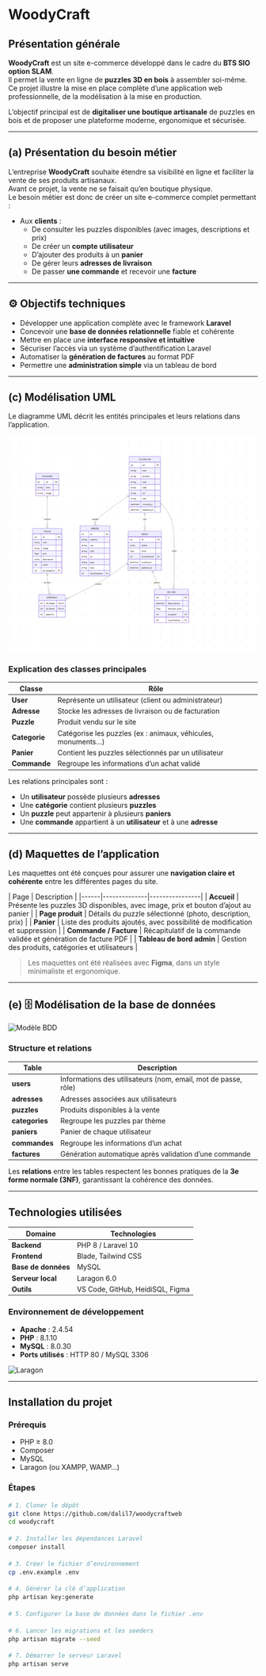 # WoodyCraft

## Présentation générale

**WoodyCraft** est un site e-commerce développé dans le cadre du **BTS SIO option SLAM**.  
Il permet la vente en ligne de **puzzles 3D en bois** à assembler soi-même.  
Ce projet illustre la mise en place complète d’une application web professionnelle, de la modélisation à la mise en production.

L’objectif principal est de **digitaliser une boutique artisanale** de puzzles en bois et de proposer une plateforme moderne, ergonomique et sécurisée.

---

## (a)  Présentation du besoin métier

L’entreprise **WoodyCraft** souhaite étendre sa visibilité en ligne et faciliter la vente de ses produits artisanaux.  
Avant ce projet, la vente ne se faisait qu’en boutique physique.  
Le besoin métier est donc de créer un site e-commerce complet permettant :

- Aux **clients** :
  - De consulter les puzzles disponibles (avec images, descriptions et prix)
  - De créer un **compte utilisateur**
  - D’ajouter des produits à un **panier**
  - De gérer leurs **adresses de livraison**
  - De passer **une commande** et recevoir une **facture**


---

## ⚙️ Objectifs techniques

- Développer une application complète avec le framework **Laravel**
- Concevoir une **base de données relationnelle** fiable et cohérente
- Mettre en place une **interface responsive et intuitive**
- Sécuriser l’accès via un système d’authentification Laravel
- Automatiser la **génération de factures** au format PDF
- Permettre une **administration simple** via un tableau de bord

---

## (c) Modélisation UML

Le diagramme UML décrit les entités principales et leurs relations dans l’application.

![Diagramme UML](./image.png)

### Explication des classes principales

| Classe | Rôle |
|--------|------|
| **User** | Représente un utilisateur (client ou administrateur) |
| **Adresse** | Stocke les adresses de livraison ou de facturation |
| **Puzzle** | Produit vendu sur le site |
| **Categorie** | Catégorise les puzzles (ex : animaux, véhicules, monuments…) |
| **Panier** | Contient les puzzles sélectionnés par un utilisateur |
| **Commande** | Regroupe les informations d’un achat validé |

Les relations principales sont :
- Un **utilisateur** possède plusieurs **adresses**  
- Une **catégorie** contient plusieurs **puzzles**  
- Un **puzzle** peut appartenir à plusieurs **paniers**  
- Une **commande** appartient à un **utilisateur** et à une **adresse**

---

## (d)  Maquettes de l’application

Les maquettes ont été conçues pour assurer une **navigation claire et cohérente** entre les différentes pages du site.

| Page | Description | 
|------|--------------|----------------|
| **Accueil** | Présente les puzzles 3D disponibles, avec image, prix et bouton d’ajout au panier |
| **Page produit** | Détails du puzzle sélectionné (photo, description, prix) |
| **Panier** | Liste des produits ajoutés, avec possibilité de modification et suppression | 
| **Commande / Facture** | Récapitulatif de la commande validée et génération de facture PDF |
| **Tableau de bord admin** | Gestion des produits, catégories et utilisateurs |
> Les maquettes ont été réalisées avec **Figma**, dans un style minimaliste et ergonomique.

---

## (e) 🗄️ Modélisation de la base de données

![Modèle BDD](./assets/bdd_woodycraft.png)

### Structure et relations

| Table | Description |
|--------|-------------|
| **users** | Informations des utilisateurs (nom, email, mot de passe, rôle) |
| **adresses** | Adresses associées aux utilisateurs |
| **puzzles** | Produits disponibles à la vente |
| **categories** | Regroupe les puzzles par thème |
| **paniers** | Panier de chaque utilisateur |
| **commandes** | Regroupe les informations d’un achat |
| **factures** | Génération automatique après validation d’une commande |

Les **relations** entre les tables respectent les bonnes pratiques de la **3e forme normale (3NF)**, garantissant la cohérence des données.

---

## Technologies utilisées

| Domaine | Technologies |
|----------|--------------|
| **Backend** | PHP 8 / Laravel 10 |
| **Frontend** | Blade, Tailwind CSS |
| **Base de données** | MySQL |
| **Serveur local** | Laragon 6.0 |
| **Outils** | VS Code, GitHub, HeidiSQL, Figma |

### Environnement de développement
- **Apache** : 2.4.54  
- **PHP** : 8.1.10  
- **MySQL** : 8.0.30  
- **Ports utilisés** : HTTP 80 / MySQL 3306  

![Laragon](./assets/laragon.png)

---

## Installation du projet

### Prérequis
- PHP ≥ 8.0  
- Composer  
- MySQL  
- Laragon (ou XAMPP, WAMP…)

### Étapes
```bash
# 1. Cloner le dépôt
git clone https://github.com/dalil7/woodycraftweb
cd woodycraft

# 2. Installer les dépendances Laravel
composer install

# 3. Créer le fichier d’environnement
cp .env.example .env

# 4. Générer la clé d’application
php artisan key:generate

# 5. Configurer la base de données dans le fichier .env

# 6. Lancer les migrations et les seeders
php artisan migrate --seed

# 7. Démarrer le serveur Laravel
php artisan serve
